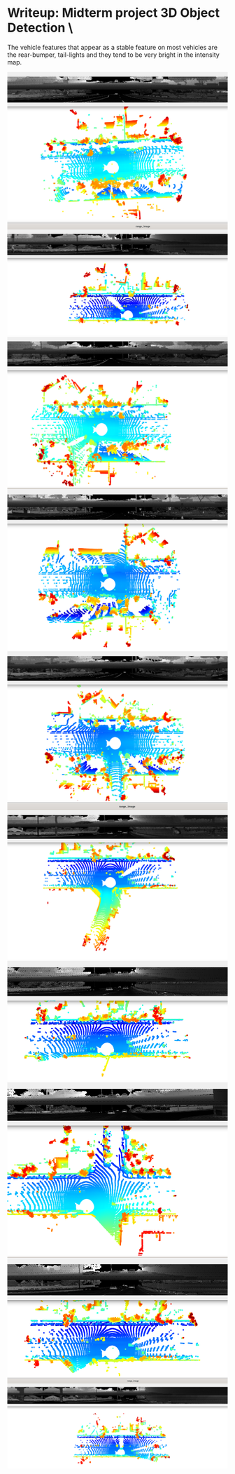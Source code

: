 # Writeup: Midterm project 3D Object Detection \

The vehicle features that appear as a stable feature on most vehicles are the rear-bumper, tail-lights and
they tend to be very bright in the intensity map.

<img src="img/writeup_img1.png"/>
<img src="img/writeup_img2.png"/>
<img src="img/writeup_img3.png"/>
<img src="img/writeup_img4.png"/>
<img src="img/writeup_img5.png"/>
<img src="img/writeup_img6.png"/>
<img src="img/writeup_img7.png"/>
<img src="img/writeup_img8.png"/>
<img src="img/writeup_img9.png"/>
<img src="img/writeup_img10.png"/>


